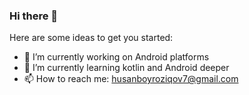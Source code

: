 ### Hi there 👋

Here are some ideas to get you started:

- 🔭 I’m currently working on Android platforms
- 🌱 I’m currently learning kotlin and Android deeper
- 📫 How to reach me: husanboyroziqov7@gmail.com

